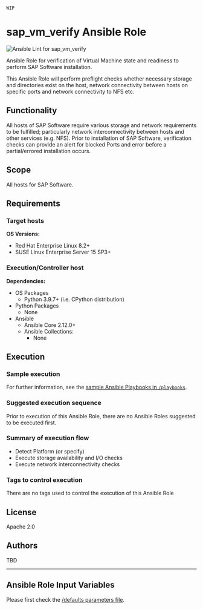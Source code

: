 `WIP`

# sap_vm_verify Ansible Role
![Ansible Lint for sap_vm_verify](https://github.com/sap-linuxlab/community.sap_infrastructure/actions/workflows/ansible-lint-sap_vm_verify.yml/badge.svg)

Ansible Role for verification of Virtual Machine state and readiness to perform SAP Software installation.

This Ansible Role will perform preflight checks whether necessary storage and directories exist on the host, network connectivity between hosts on specific ports and network connectivity to NFS etc.


## Functionality

All hosts of SAP Software require various storage and network requirements to be fulfilled; particularly network interconnectivity between hosts and other services (e.g. NFS). Prior to installation of SAP Software, verification checks can provide an alert for blocked Ports and error before a partial/errored installation occurs.


## Scope

All hosts for SAP Software.


## Requirements

### Target hosts

**OS Versions:**
- Red Hat Enterprise Linux 8.2+
- SUSE Linux Enterprise Server 15 SP3+

### Execution/Controller host

**Dependencies:**
- OS Packages
  - Python 3.9.7+ (i.e. CPython distribution)
- Python Packages
    - None
- Ansible
    - Ansible Core 2.12.0+
    - Ansible Collections:
      - None


## Execution

### Sample execution

For further information, see the [sample Ansible Playbooks in `/playbooks`](../playbooks/).

### Suggested execution sequence

Prior to execution of this Ansible Role, there are no Ansible Roles suggested to be executed first.

### Summary of execution flow

- Detect Platform (or specify)
- Execute storage availability and I/O checks
- Execute network interconnectivity checks

### Tags to control execution

There are no tags used to control the execution of this Ansible Role


## License

Apache 2.0


## Authors

TBD

---

## Ansible Role Input Variables

Please first check the [/defaults parameters file](./defaults/main.yml).
